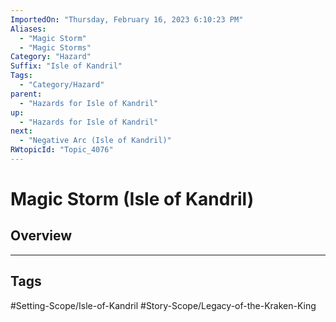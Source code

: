 ```yaml
---
ImportedOn: "Thursday, February 16, 2023 6:10:23 PM"
Aliases:
  - "Magic Storm"
  - "Magic Storms"
Category: "Hazard"
Suffix: "Isle of Kandril"
Tags:
  - "Category/Hazard"
parent:
  - "Hazards for Isle of Kandril"
up:
  - "Hazards for Isle of Kandril"
next:
  - "Negative Arc (Isle of Kandril)"
RWtopicId: "Topic_4076"
---
```

# Magic Storm (Isle of Kandril)
## Overview

---
## Tags
#Setting-Scope/Isle-of-Kandril #Story-Scope/Legacy-of-the-Kraken-King

